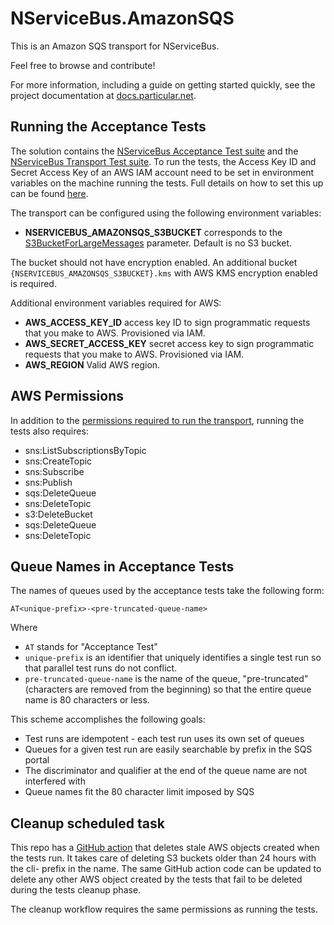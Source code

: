 # NServiceBus.AmazonSQS

This is an Amazon SQS transport for NServiceBus.

Feel free to browse and contribute!

For more information, including a guide on getting started quickly, see the project documentation at [docs.particular.net](https://docs.particular.net/transports/sqs/).

## Running the Acceptance Tests

The solution contains the [NServiceBus Acceptance Test suite](https://www.nuget.org/packages/NServiceBus.AcceptanceTests.Sources/) and the [NServiceBus Transport Test suite](https://www.nuget.org/packages/NServiceBus.TransportTests.Sources/).
To run the tests, the Access Key ID and Secret Access Key of an AWS IAM account need to be set in environment variables on the machine running the tests. Full details on how to set this up can be found [here](https://docs.particular.net/transports/sqs/#getting-started-set-up-an-aws-account).

The transport can be configured using the following environment variables:

* **NSERVICEBUS_AMAZONSQS_S3BUCKET** corresponds to the [S3BucketForLargeMessages](https://docs.particular.net/transports/sqs/configuration-options#s3bucketforlargemessages) parameter. Default is no S3 bucket.

The bucket should not have encryption enabled. An additional bucket `{NSERVICEBUS_AMAZONSQS_S3BUCKET}.kms` with AWS KMS encryption enabled is required.

Additional environment variables required for AWS:

 * **AWS_ACCESS_KEY_ID** access key ID to sign programmatic requests that you make to AWS. Provisioned via IAM.
 * **AWS_SECRET_ACCESS_KEY** secret access key to sign programmatic requests that you make to AWS. Provisioned via IAM.
 * **AWS_REGION** Valid AWS region.

## AWS Permissions

In addition to the [permissions required to run the transport](https://docs.particular.net/transports/sqs/#prerequisites), running the tests also requires:

* sns:ListSubscriptionsByTopic
* sns:CreateTopic
* sns:Subscribe
* sns:Publish
* sqs:DeleteQueue
* sns:DeleteTopic
* s3:DeleteBucket
* sqs:DeleteQueue
* sns:DeleteTopic

## Queue Names in Acceptance Tests

The names of queues used by the acceptance tests take the following form:

    AT<unique-prefix>-<pre-truncated-queue-name>

Where

 * `AT` stands for "Acceptance Test"
 * `unique-prefix` is an identifier that uniquely identifies a single test run so that parallel test runs do not conflict.
 * `pre-truncated-queue-name` is the name of the queue, "pre-truncated" (characters are removed from the beginning) so that the entire queue name is 80 characters or less.

This scheme accomplishes the following goals:

 * Test runs are idempotent - each test run uses its own set of queues
 * Queues for a given test run are easily searchable by prefix in the SQS portal
 * The discriminator and qualifier at the end of the queue name are not interfered with
 * Queue names fit the 80 character limit imposed by SQS

## Cleanup scheduled task

This repo has a [GitHub action](/actions/workflows/tests-cleanup.yml) that deletes stale AWS objects created when the tests run. It takes care of deleting S3 buckets older than 24 hours with the cli- prefix in the name. The same GitHub action code can be updated to delete any other AWS object created by the tests that fail to be deleted during the tests cleanup phase.

The cleanup workflow requires the same permissions as running the tests.
